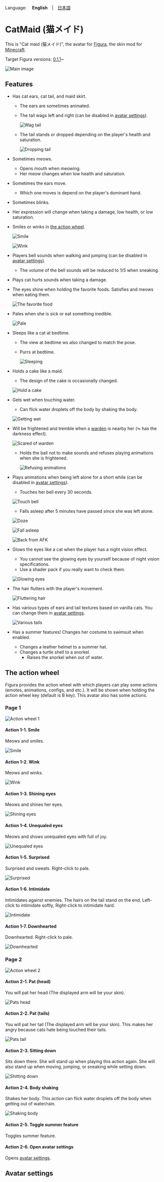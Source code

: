 Language: 　**English**　|　[日本語](./README_jp.md)

# CatMaid (猫メイド)
This is "Cat maid (猫メイド)", the avatar for [Figura](https://modrinth.com/mod/figura), the skin mod for [Minecraft](https://www.minecraft.net/en-us).

Target Figura versions: [0.1.1](https://modrinth.com/mod/figura/version/0.1.1+1.20.1-0f8b7a9)~

![Main image](./README_Images/main.jpg)

## Features
- Has cat ears, cat tail, and maid skirt.
  - The ears are sometimes animated.
  - The tail wags left and right (can be disabled in [avatar settings](#avatar-settings)).

	![Wag tail](./README_Images/wag_tail.gif)

  - The tail stands or dropped depending on the player's health and saturation.

	![Dropping tail](./README_Images/drop_tail.jpg)

- Sometimes meows.
  - Opens mouth when meowing.
  - Her meow changes when low health and saturation.

- Sometimes the ears move.
  - Which one moves is depend on the player's dominant hand.

- Sometimes blinks.
- Her expression will change when taking a damage, low health, or low saturation.

- Smiles or winks in [the action wheel](#the-action-wheel).

  ![Smile](./README_Images/action_smile.gif)

  ![Wink](./README_Images/action_wink.gif)

- Players bell sounds when walking and jumping (can be disabled in [avatar settings](#avatar-settings)).
  - The volume of the bell sounds will be reduced to 1/5 when sneaking.

- Plays cat hurts sounds when taking a damage.

- The eyes shine when holding the favorite foods. Satisfies and meows when eating them.

  ![The favorite food](./README_Images/favorite_food.gif)

- Pales when she is sick or eat something inedible.

  ![Pale](./README_Images/pale.gif)

- Sleeps like a cat at bedtime.
  - The view at bedtime ws also changed to match the pose.
  - Purrs at bedtime.

	![Sleeping](./README_Images/sleep.jpg)

- Holds a cake like a maid.
  - The design of the cake is occasionally changed.

  ![Hold a cake](./README_Images/cake.jpg)

- Gets wet when touching water.
  - Can flick water droplets off the body by shaking the body.

  ![Getting wet](./README_Images/wet.gif)

- Will be frightened and tremble when a [warden](https://minecraft.wiki/w/Warden) is nearby her (≒ has the darkness effect).

  ![Scared of warden](./README_Images/scared_of_warden.jpg)

  - Holds the ball not to make sounds and refuses playing animations when she is frightened.

    ![Refusing animations](./README_images/refuse_animation.gif)

- Plays animations when being left alone for a short while (can be disabled in [avatar settings](#avatar-settings)).

  - Touches her bell every 30 seconds.

  ![Touch bell](./README_Images/touch_bell.gif)

  - Falls asleep after 5 minutes have passed since she was left alone.

  ![Doze](./README_Images/doze.gif)

  ![Fall asleep](./README_Images/doze2.gif)

  ![Back from AFK](./README_Images/afk.gif)

- Glows the eyes like a cat when the player has a night vision effect.
  - You cannot see the glowing eyes by yourself because of night vision specifications.
  - Use a shader pack if you really want to check them.

  ![Glowing eyes](./README_Images/glow_eyes.jpg)

- The hair flutters with the player's movement.

  ![Fluttering hair](./README_Images/flutter_hair.gif)

- Has various types of ears and tail textures based on vanilla cats. You can change them in [avatar settings](#avatar-settings).

  ![Various tails](./README_Images/various_tails.jpg)

- Has a summer features! Changes her costume to swimsuit when enabled.
  - Changes a leather helmet to a summer hat.
  - Changes a turtle shell to a snorkel.
    - Raises the snorkel when out of water.

## The action wheel
Figura provides the action wheel with which players can play some actions (emotes, animations, configs, and etc.). It will be shown when holding the action wheel key (default is B key). This avatar also has some actions.

### Page 1

![Action wheel 1](./README_Images/action_wheel_1.jpg)

#### Action 1-1. Smile
Meows and smiles.

![Smile](./README_Images/action_smile.gif)

#### Action 1-2. Wink
Meows and winks.

![Wink](./README_Images/action_wink.gif)

#### Action 1-3. Shining eyes
Meows and shines her eyes.

![Shining eyes](./README_Images/action_shine_eyes.gif)

#### Action 1-4. Unequaled eyes
Meows and shows unequaled eyes with full of joy.

![Unequaled eyes](./README_Images/action_unequal_eyes.gif)

#### Action 1-5. Surprised
Surprised and sweats. Right-click to pale.

![Surprised](./README_Images/action_surprised.gif)

#### Action 1-6. Intimidate
Intimidates against enemies. The hairs on the tail stand on the end. Left-click to intimidate softly, Right-click to intimidate hard.

![Intimidate](./README_Images/action_intimidate.gif)

#### Action 1-7. Downhearted
Downhearted. Right-click to pale.

![Downhearted](./README_Images/action_downhearted.gif)

### Page 2

![Action wheel 2](./README_Images/action_wheel_2.jpg)

#### Action 2-1. Pat (head)
You will pat her head (The displayed arm will be your skin).

![Pats head](./README_Images/action_pat_head.gif)

#### Action 2-2. Pat (tails)
You will pat her tail (The displayed arm will be your skin). This makes her angry because cats hate being touched their tails.

![Pats tail](./README_Images/action_pat_tail.gif)

#### Action 2-3. Sitting down
Sits down there. She will stand up when playing this action again. She will also stand up when moving, jumping, or sneaking while setting down.

![Shitting down](./README_Images/action_sit_down.jpg)

#### Action 2-4. Body shaking
Shakes her body. This action can flick water droplets off the body when getting out of water/rain.

![Shaking body](./README_Images/action_body_shaking.gif)

#### Action 2-5. Toggle summer feature
Toggles summer feature.

#### Action 2-6. Open avatar settings
Opens [avatar settings](#avatar-settings).

## Avatar settings